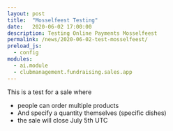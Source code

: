 ```yaml
---
layout: post
title:  "Mosselfeest Testing"
date:   2020-06-02 17:00:00
description: Testing Online Payments Mosselfeest
permalink: /news/2020-06-02-test-mosselfeest/
preload_js:
  - config
modules:
  - ai.module
  - clubmanagement.fundraising.sales.app
---
```


This is a test for a sale where
- people can order multiple products
- And specify a quantity themselves (specific dishes)
- the sale will close July 5th UTC

<clubmgmt-purchase-order-wizard sale-id="3a8c5ca3-617f-4080-bb7d-2beabdfd7859"></clubmgmt-purchase-order-wizard>

<template id="clubmgmt-purchase-order-form-template">
  <form class="responsive-form">
    <fieldset>
      <legend>Plaats je bestelling</legend>
    </fieldset>
  </form>
</template>

<template id="clubmgmt-purchase-order-sale-open-template">
    <table>
      <tbody>
        <tr>
          <td><label for="given-name">Voornaam</label></td>
          <td><input type="text" id="given-name" name="given-name" placeholder="Vul je voornaam in..." required></input></td>
        </tr>
        <tr>
          <td><label for="family-name">Familienaam</label></td>
          <td><input type="text" id="family-name" name="family-name" placeholder="Vul je familienaam in..." required></input></td>
        </tr>
        <tr>
          <td><label for="email">Email</label></td>
          <td><input type="text" id="email" name="email" placeholder="Vul je email in..."></input></td>
        </tr>
      </tbody>
      <tbody id="offers"></tbody>
      <tbody>    
        <tr class="total-row">
          <td><label>Te betalen</label></td>
          <td><label id="price">€ 0</label></td>
        </tr>   
      </tbody>
      <tbody id="delivery-slots"></tbody>
      <tbody>  
        <tr>
          <td><label for="sendConfirmation">Stuur me een bevestiging</label></td>
          <td><input type="checkbox" id="sendConfirmation" name="sendConfirmation" placeholder="Vul je email in..." checked></input> (vereist email)</td>
        </tr> 
        <tr>
          <td><label for="submit"></label></td>
          <td><submit-button>Bestellen</submit-button></td>
        </tr>  
       </tbody>        
    </table>
</template>

<template id="clubmgmt-purchase-order-sale-pending-template">
    <table>
      <tr>
        <td><label>Registratie gaat pas open op <span class="sale-from"></span></label></td>
      </tr>
    </table>
</template>

<template id="clubmgmt-purchase-order-sale-over-template">
    <table>
      <tr>
        <td><label>Registratie is afgelopen</label></td>
      </tr>
    </table>
</template>

<template id="clubmgmt-purchase-order-offer-template">
    <tr>
        <td class="label-holder"><label></label></td>
        <td class="input-holder"></td>
    </tr>
</template>

<template id="clubmgmt-purchase-order-offer-input-number-template">
    <input type="number" placeholder="0" min="0" />
</template>

<template id="clubmgmt-purchase-order-offer-input-toggle-template">
    <input />
</template>

<template id="clubmgmt-purchase-order-offer-input-dropdown-template">
    <select />
</template>

<template id="clubmgmt-purchase-order-offer-horizontal-container-template">
    <div class="horizontal-container" />
</template>

<template id="clubmgmt-purchase-order-offer-option-label-template">
    <span class="option-label" />
</template>

<template id="clubmgmt-purchase-order-delivery-slot-template">
    <tr>
        <td><label class="clear-subsequent">Wij komen van</label></td>
        <td><input type="radio" name="delivery"></input> <span class="slot-from"></span> tot <span class="slot-to"></span></td>
    </tr>
</template>

<template id="clubmgmt-purchase-order-confirmation-template">
  <form class="responsive-form">
    <fieldset>
      <legend>Bedankt voor je bestelling!</legend>
      <table>
        <tr>
          <td colspan="2" class="align-left">
              We zien je op het mosselfeest (hier moet meer info over plaats & tijdstip).
              Je kan je bestelling <a class="pdf-link" href="/order/confirmation/">hier</a> afdrukken.
          </td>
        </tr>
        <tr>
          <td colspan="2" class="align-left">
            <button id="new">Nog een bestelling plaatsen</button>
          </td>
        </tr>
      </table>
    </fieldset>
  </form>
</template>

<template id="clubmgmt-purchase-order-error-report-template">
  <form class="responsive-form">
    <fieldset>
      <legend>Er is iets fout gegaan!</legend>
      <table>
        <tr>
          <td colspan="2" class="align-left">
            <span class="error-message"></span>
          </td>
        </tr>
        <tr>
          <td colspan="2" class="align-left">
            <button id="new">Opnieuw een bestelling plaatsen</button>
          </td>
        </tr>
      </table>
    </fieldset>
  </form>
</template>